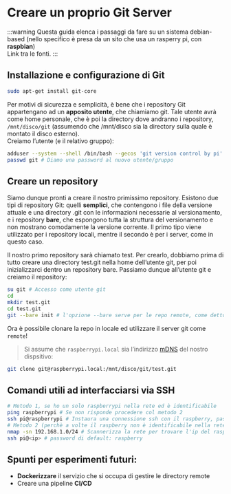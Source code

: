 # Creare un proprio Git Server
:::warning
Questa guida elenca i passaggi da fare su un sistema debian-based (nello specifico è presa da un sito che usa un rasperry pi, con **raspbian**)<br>
Link tra le fonti.
:::

## Installazione e configurazione di Git
```sh
sudo apt-get install git-core
```
Per motivi di sicurezza e semplicità, è bene che i repository Git appartengano ad un **apposito utente**, che chiamiamo git. Tale utente avrà come home personale, che è poi la directory dove andranno i repository, `/mnt/disco/git` (assumendo che /mnt/disco sia la directory sulla quale è montato il disco esterno).<br>
Creiamo l’utente (e il relativo gruppo):
```sh
adduser --system --shell /bin/bash --gecos 'git version control by pi' --group --home /mnt/disco/git git
passwd git # Diamo una password al nuovo utente/gruppo
```

## Creare un repository

Siamo dunque pronti a creare il nostro primissimo repository. Esistono due tipi di repository Git: quelli **semplici**, che contengono i file della versione attuale e una directory .git con le informazioni necessarie al versionamento, e i repository **bare**, che espongono tutta la struttura del versionamento e non mostrano comodamente la versione corrente. Il primo tipo viene utilizzato per i repository locali, mentre il secondo è per i server, come in questo caso.<br>

Il nostro primo repository sarà chiamato test. Per crearlo, dobbiamo prima di tutto creare una directory test.git nella home dell’utente git, per poi inizializzarci dentro un repository bare. Passiamo dunque all’utente git e creiamo il repository:
```sh
su git # Accesso come utente git
cd
mkdir test.git
cd test.git
git --bare init # l'opzione --bare serve per le repo remote, come detto sopra
```
Ora è possibile clonare la repo in locale ed utilizzare il server git come `remote`!
> Si assume che `raspberrypi.local` sia l’indirizzo [mDNS](https://en.wikipedia.org/wiki/Multicast_DNS) del nostro dispsitivo:
```sh
git clone git@raspberrypi.local:/mnt/disco/git/test.git
```

## Comandi utili ad interfacciarsi via SSH
```sh
# Metodo 1, se ho un solo raspberrypi nella rete ed è identificabile
ping raspberrypi # Se non risponde procedere col metodo 2
ssh pi@raspberrypi # Instaura una connessione ssh con il raspberry, password di default: raspberry
# Metodo 2 (perchè a volte il raspberry non è identificabile nella rete come raspberry o raspberrypi)
nmap -sn 192.168.1.0/24 # Scannerizza la rete per trovare l'ip del raspberry pi
ssh pi@<ip> # password di default: raspberry
```

## Spunti per esperimenti futuri:
- **Dockerizzare** il servizio che si occupa di gestire le directory remote
- Creare una pipeline **CI/CD**
